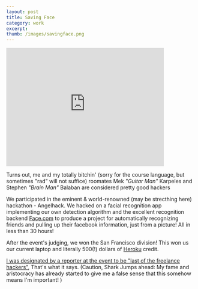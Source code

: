 ```yaml
---
layout: post
title: Saving Face 
category: work
excerpt: 
thumb: /images/savingface.png
---
```


<div class="txt">
<p><iframe width="420" height="315" src="http://www.youtube.com/embed/F4pgP7IPOqs" frameborder="0" allowfullscreen></iframe></p>
<p>Turns out, me and my totally bitchin' (sorry for the course language, but sometimes "rad" will not suffice) roomates Mek <i>"Guitar Man"</i> Karpeles and Stephen <i>"Brain Man"</i> Balaban are considered pretty good hackers</p> 

<p>We participated in the eminent & world-renowned (may be strecthing here) hackathon - Angelhack. We hacked on a facial recognition app implementing our own detection algorithm and the excellent recognition backend <a href="http://www.face.com">Face.com</a> to produce a project for automatically recognizing friends and pulling up their facebook information, just from a picture! All in less than 30 hours! </p>

<p>After the event's judging, we won the San Francisco division! This won us our current laptop and literally 500(!) dollars of <a href="http://www.heroku">Heroku</a> credit.</p>

<p><a href="http://www.firstpost.com/topic/organization/intel-augmented-reality-ar-glasses-app-saving-face-video-F4pgP7IPOqs-830-10.html">I was designated by a reporter at the event to be "last of the freelance hackers"</a>, That's what it says. (Caution, Shark Jumps ahead: My fame and aristocracy has already started to give me a false sense that this somehow means I'm important! )</p>
</div>
